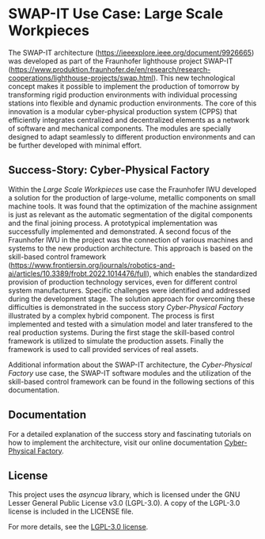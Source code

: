 # SWAP-IT Use Case: Large Scale Workpieces

The SWAP-IT architecture (https://ieeexplore.ieee.org/document/9926665) was developed as part of the Fraunhofer lighthouse 
project SWAP-IT (https://www.produktion.fraunhofer.de/en/research/research-cooperations/lighthouse-projects/swap.html). This new technological concept makes it possible to implement the production of tomorrow by transforming rigid production
environments with individual processing stations into flexible and dynamic production environments. The core of this
innovation is a modular cyber-physical production system (CPPS) that efficiently integrates centralized and
decentralized elements as a network of software and mechanical components. The modules are specially designed
to adapt seamlessly to different production environments and can be further developed with minimal effort.

## Success-Story: Cyber-Physical Factory
Within the _Large Scale Workpieces_ use case the Fraunhofer IWU developed a solution for the production of large-volume, metallic components on small machine tools. It was found that the optimization of the machine assignment is just as relevant as the automatic segmentation of the digital components and the final joining process. A prototypical implementation was successfully implemented and demonstrated.
A second focus of the Fraunhofer IWU in the project was the connection of various machines and systems to the new production architecture. This approach is based on the skill-based control framework (https://www.frontiersin.org/journals/robotics-and-ai/articles/10.3389/frobt.2022.1014476/full), which enables the standardized provision of production technology services, even for different control system manufacturers.
Specific challenges were identified and addressed during the development stage. The solution approach for overcoming these difficulties is demonstrated in the success story _Cyber-Physical Factory_ illustrated by a complex hybrid component.
The process is first implemented and tested with a simulation model and later transfered to the real production systems. During the first stage the skill-based control framework is utilized to simulate the production assets. Finally the framework is used to call provided services of real assets.

Additional information about the SWAP-IT architecture, the _Cyber-Physical Factory_ use case, the SWAP-IT software modules and the utilization of the skill-based control framework can be found in the following sections of this documentation.

## Documentation
For a detailed explanation of the success story and fascinating tutorials on how to implement the architecture, visit our online documentation [Cyber-Physical Factory](https://swap-it.github.io/cyber-physical-factory/).

## License

This project uses the *asyncua* library, which is licensed under the GNU Lesser General Public License v3.0 (LGPL-3.0). A copy of the LGPL-3.0 license is included in the LICENSE file.

For more details, see the [LGPL-3.0 license](https://www.gnu.org/licenses/lgpl-3.0.en.html).